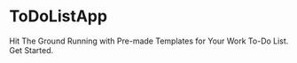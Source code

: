 # ToDoListApp
Hit The Ground Running with Pre-made Templates for Your Work To-Do List. Get Started.
